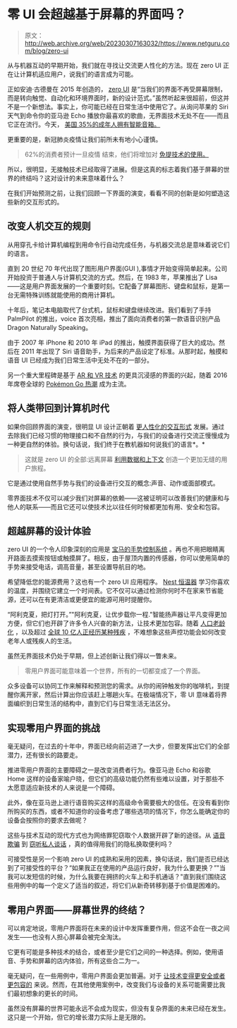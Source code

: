# 零 UI 会超越基于屏幕的界面吗？

> 原文：<http://web.archive.org/web/20230307163032/https://www.netguru.com/blog/zero-ui>

 从与机器互动的早期开始，我们就在寻找让交流更人性化的方法。现在 zero UI 正在让计算机适应用户，说我们的语言成为可能。

正如安迪·古德曼在 2015 年创造的， [zero UI](http://web.archive.org/web/20220927121426/https://www.fjordnet.com/conversations/zero-ui-and-our-screen-less-future/) 是“当我们的界面不再受屏幕限制，而是转向触觉、自动化和环境界面时，新的设计范式。”虽然听起来很超前，但这并不是一个新想法。事实上，你可能已经在日常生活中使用它了。从询问苹果的 Siri 天气到命令你的亚马逊 Echo 播放你最喜欢的歌曲，无界面技术无处不在——而且它正在流行。今天， [美国 35%的成年人拥有智能音箱。](http://web.archive.org/web/20220927121426/https://voicebot.ai/2021/04/14/u-s-smart-speaker-growth-flat-lined-in-2020/)

更重要的是，新冠肺炎疫情让我们前所未有地小心谨慎。

> 62%的消费者预计一旦疫情 结束，他们将增加对 [免提技术的使用。](/web/20220927121426/https://www.netguru.com/blog/what-is-click-and-collect)

所以，很明显，无接触技术已经取得了进展。但是这真的标志着我们基于屏幕的世界的终结吗？这对设计的未来意味着什么？

在我们开始预测之前，让我们回顾一下界面的演变，看看不同的创新是如何塑造这些新的交互形式的。

## 改变人机交互的规则

从用穿孔卡给计算机编程到用命令行自动完成任务，与机器交流总是意味着说它们的语言。

直到 20 世纪 70 年代出现了图形用户界面(GUI ),事情才开始变得简单起来。公司开始投资于普通人与计算机交流的方式。然后，在 1983 年，苹果推出了 Lisa——这是用户界面发展的一个重要时刻。它配备了屏幕图形、键盘和鼠标，是第一台无需特殊训练就能使用的商用计算机。

十年后，笔记本电脑取代了台式机，鼠标和键盘继续改进。我们看到了手持 PalmPilot 的推出，voice 首次亮相，推出了面向消费者的第一款语音识别产品 Dragon Naturally Speaking。

由于 2007 年 iPhone 和 2010 年 iPad 的推出，触摸界面获得了巨大的成功。然后在 2011 年出现了 Siri 语音助手，为后来的产品设定了标准。从那时起，触摸和语音 UI 已经成为我们日常生活中无处不在的一部分。

另一个重大里程碑是基于 [AR 和 VR 技术](/web/20220927121426/https://www.netguru.com/blog/ar-vr-traditional-commerce) 的更具沉浸感的界面的兴起，随着 2016 年席卷全球的 [Pokémon Go 热潮](http://web.archive.org/web/20220927121426/https://www.theguardian.com/technology/2016/jul/12/pokemon-go-becomes-global-phenomenon-as-number-of-us-users-overtakes-twitter#:~:text=Pok%C3%A9mon%20Go%20becomes%20global%20craze%20as%20game%20overtakes%20Twitter%20for%20US%20users,-This%20article%20is&text=In%20just%20seven%20days%20since,the%20strain%20of%20its%20popularity) 成为主流。

## 将人类带回到计算机时代

如果你回顾界面的演变，很明显 UI 设计正朝着 [更人性化的交互形式](/web/20220927121426/https://www.netguru.com/blog/design-that-ignores-people) 发展。通过去除我们已经习惯的物理接口和不自然的行为，与我们的设备进行交流正慢慢成为一种更自然的体验。换句话说，我们终于在教机器如何说我们的语言*。*

> 这就是 zero UI 的全部:远离屏幕 [利用数据和上下文](/web/20220927121426/https://www.netguru.com/blog/custom-development-vs-ready-to-use-solutions-for-artificial-intelligence) 创造一个更加无缝的用户旅程。

它是通过使用自然手势与我们的设备进行交互的概念:声音、动作或面部模式。

零界面技术不仅可以减少我们对屏幕的依赖——这被证明可以改善我们的健康和与他人的联系——而且它还可以使技术比以往任何时候都更加有用、安全和包容。

## 超越屏幕的设计体验

zero UI 的一个令人印象深刻的应用是 [宝马的手势控制系统](http://web.archive.org/web/20220927121426/https://www.bmwblog.com/2019/11/10/video-how-to-get-the-most-out-of-gesture-control/) 。再也不用把眼睛离开路面去摸索按钮或触摸屏了。相反，由于屋顶内置的传感器，你可以使用简单的手势来接受电话，调高音量，甚至设置导航目的地。

希望降低您的能源费用？这也有一个 zero UI 应用程序。 [Nest 恒温器](http://web.archive.org/web/20220927121426/https://www.theverge.com/2021/10/6/22711307/google-nest-renew-nest-thermostat-service) 学习你喜欢的温度，并围绕它建立一个时间表。它不仅可以通过检测你何时不在家来节省能源，还可以在有更清洁或更便宜的能源可用时提醒你。

“阿利克夏，把灯打开。”"阿利克夏，让优步载你一程."智能扬声器让平凡变得更加方便，但它们也开辟了许多令人兴奋的新方法，让技术更加包容。随着 [人口老龄化](http://web.archive.org/web/20220927121426/https://www.un.org/en/global-issues/ageing#:~:text=The%20world's%20population%20is%20ageing,older%20persons%20in%20their%20population.) ，以及超过 [全球 10 亿人正经历某种残疾](http://web.archive.org/web/20220927121426/https://www.who.int/health-topics/disability#tab=tab_1) ，不难想象这些声控功能会如何改变老年人或残疾人的生活。

虽然无界面技术仍处于早期，但上述创新让我们得以一瞥未来。

> 零用户界面可能意味着一个世界，所有的一切都变成了一个界面。

众多设备可以协同工作来解释和预测您的需求。从你的闹钟触发你的咖啡机，到提醒你离开家，然后计算出你应该赶上哪趟火车。在极端情况下，零 UI 意味着将界面编织到日常生活的结构中，直到它们与日常生活无法区分。

## 实现零用户界面的挑战

毫无疑问，在过去的十年中，界面已经向前迈进了一大步，但要发挥出它们的全部潜力，还有很长的路要走。

推进零用户界面的主要障碍之一是改变消费者行为。像亚马逊 Echo 和谷歌 Home 这样的设备家喻户晓，但它们的高级功能仍然有些难以设置，对于那些不太愿意适应新技术的人来说是一个障碍。

此外，像在亚马逊上进行语音购买这样的高级命令需要极大的信任。在没有看到你所购买的东西，或者不知道你的设备考虑了哪些选项的情况下，你怎么能确定你的设备会按照你的要求去做呢？

这些与技术互动的现代方式也为网络罪犯窃取个人数据开辟了新的途径。从 [语音欺骗](http://web.archive.org/web/20220927121426/https://www.forbes.com/sites/jessedamiani/2019/09/03/a-voice-deepfake-was-used-to-scam-a-ceo-out-of-243000/) 到 [窃听私人谈话](http://web.archive.org/web/20220927121426/https://www.the-sun.com/tech/3318258/amazon-alexa-strangers-eavesdrop-store-conversations-how-to-stop/#:~:text=AMAZON%20has%20admitted%20that%20employees,a%20way%20to%20stop%20them.&text=Records%20will%20also%20only%20be,or%20a%20button%2C%20Amazon%20says.) ，真的值得用我们的隐私换取便利吗？

可接受性是另一个影响 zero UI 的成熟和采用的因素，换句话说，我们是否已经达到了可接受性的平台？“如果我正在使用的产品运行良好，我为什么要更换？”"当我可以发短信的时候，为什么我要在拥挤的火车上和手机通话？"直到我们围绕这些用例中的每一个定义了适当的叙述，将它们从新奇转移到基于价值是困难的。

## 零用户界面——屏幕世界的终结？

可以肯定地说，零用户界面将在未来的设计中发挥重要作用，但这不会在一夜之间发生——也没有人担心屏幕会被完全淘汰。

它更有可能是多种技术的结合，或者至少是它们之间的一种选择。例如，使用语音、手势和屏幕的店内体验，所有这些合二为一。

毫无疑问，在一些用例中，零用户界面会更加普遍。对于 [让技术变得更安全或者更包容的](/web/20220927121426/https://www.netguru.com/blog/inclusive-design-how-to-start) 来说。然而，在其他使用案例中，改变我们与设备的关系可能需要比我们最初想象的更长的时间。

虽然没有屏幕的世界可能永远不会成为现实，但没有复杂界面的未来已经在发生。这只是一个开始，但它的增长潜力实际上是无限的。